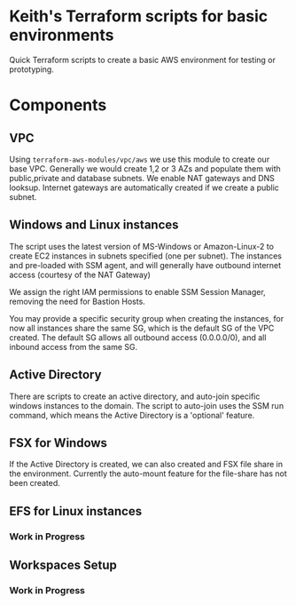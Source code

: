 # Keith's Terraform scripts for basic environments

Quick Terraform scripts to create a basic AWS environment for testing or prototyping.

# Components

## VPC 

Using `terraform-aws-modules/vpc/aws` we use this module to create our base VPC. Generally we would create 1,2 or 3 AZs and populate them with public,private and database subnets. We enable NAT gateways and DNS looksup. Internet gateways are automatically created if we create a public subnet.

## Windows and Linux instances

The script uses the latest version of MS-Windows or Amazon-Linux-2 to create EC2 instances in subnets specified (one per subnet). The instances and pre-loaded with SSM agent, and will generally have outbound internet access (courtesy of the NAT Gateway)

We assign the right IAM permissions to enable SSM Session Manager, removing the need for Bastion Hosts.

You may provide a specific security group when creating the instances, for now all instances share the same SG, which is the default SG of the VPC created. The default SG allows all outbound access (0.0.0.0/0), and all inbound access from the same SG.

## Active Directory

There are scripts to create an active directory, and auto-join specific windows instances to the domain. The script to auto-join uses the SSM run command, which means the Active Directory is a 'optional' feature.

## FSX for Windows

If the Active Directory is created, we can also created and FSX file share in the environment. Currently the auto-mount feature for the file-share has not been created.

## EFS for Linux instances

### Work in Progress ###

## Workspaces Setup

### Work in Progress ###